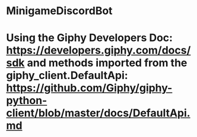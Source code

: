 # MinigameDiscordBot
# Using the Giphy Developers Doc: https://developers.giphy.com/docs/sdk and methods imported from the giphy_client.DefaultApi: https://github.com/Giphy/giphy-python-client/blob/master/docs/DefaultApi.md